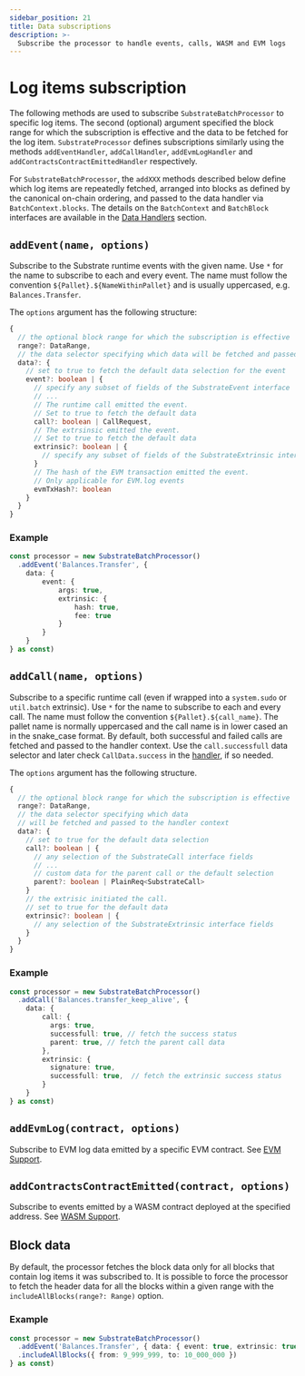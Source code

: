 ```yaml
---
sidebar_position: 21
title: Data subscriptions
description: >-
  Subscribe the processor to handle events, calls, WASM and EVM logs
---
```


# Log items subscription

The following methods are used to subscribe `SubstrateBatchProcessor` to specific log items. The second (optional) argument specified the block range for which the subscription is effective and the data to be fetched for the log item. `SubstrateProcessor` defines subscriptions similarly using the methods `addEventHandler`, `addCallHandler`, `addEvmLogHandler` and `addContractsContractEmittedHandler` respectively.

For `SubstrateBatchProcessor`, the `addXXX` methods described below define which log items are repeatedly fetched, arranged into blocks as defined by the canonical on-chain ordering, and passed to the data handler via `BatchContext.blocks`. The details on the `BatchContext` and `BatchBlock` interfaces are available in the [Data Handlers](/develop-a-squid/squid-processor/data-handlers) section.

## `addEvent(name, options)`

Subscribe to the Substrate runtime events with the given name. Use `*` for the name to subscribe to each and every event. The name must follow the convention `${Pallet}.${NameWithinPallet}` and is usually uppercased, e.g. `Balances.Transfer`.

The `options` argument has the following structure:
```ts
{
  // the optional block range for which the subscription is effective
  range?: DataRange, 
  // the data selector specifying which data will be fetched and passed to the handler context
  data?: {  
    // set to true to fetch the default data selection for the event  
    event?: boolean | {
      // specify any subset of fields of the SubstrateEvent interface
      // ...
      // The runtime call emitted the event. 
      // Set to true to fetch the default data
      call?: boolean | CallRequest, 
      // The extrsinsic emitted the event. 
      // Set to true to fetch the default data 
      extrinsic?: boolean | { 
        // specify any subset of fields of the SubstrateExtrinsic interface 
      }
      // The hash of the EVM transaction emitted the event. 
      // Only applicable for EVM.log events
      evmTxHash?: boolean 
    }
  } 
}
```

### Example

```ts
const processor = new SubstrateBatchProcessor()
  .addEvent('Balances.Transfer', {
    data: {
        event: {
            args: true,
            extrinsic: {
                hash: true,
                fee: true
            }
        }
    }
} as const)
```

## `addCall(name, options)`

Subscribe to a specific runtime call (even if wrapped into a `system.sudo` or `util.batch` extrinsic). Use `*` for the name to subscribe to each and every call. The name must follow the convention `${Pallet}.${call_name}`. The pallet name is normally uppercased and the call name is in lower cased an in the snake_case format. By default, both successful and failed calls are fetched and passed to the handler context. Use the `call.successfull` data selector and later check `CallData.success` in the [handler](/develop-a-squid/squid-processor/data-handlers), if so needed.

The `options` argument has the following structure.
```ts
{   
  // the optional block range for which the subscription is effective
  range?: DataRange,
  // the data selector specifying which data 
  // will be fetched and passed to the handler context 
  data?: {  
    // set to true for the default data selection
    call?: boolean | { 
      // any selection of the SubstrateCall interface fields 
      // ...
      // custom data for the parent call or the default selection
      parent?: boolean | PlainReq<SubstrateCall>  
    }
    // the extrisic initiated the call. 
    // set to true for the default data
    extrinsic?: boolean | { 
      // any selection of the SubstrateExtrinsic interface fields
    }
  } 
}
```

### Example

```ts
const processor = new SubstrateBatchProcessor()
  .addCall('Balances.transfer_keep_alive', {
    data: {
        call: {
          args: true,
          successfull: true, // fetch the success status
          parent: true, // fetch the parent call data
        },
        extrinsic: {
          signature: true,
          successfull: true,  // fetch the extrinsic success status
        }
    }
} as const)
```

## `addEvmLog(contract, options)`

Subscribe to EVM log data emitted by a specific EVM contract. See [EVM Support](/develop-a-squid/squid-processor/evm-support).

## `addContractsContractEmitted(contract, options)`

Subscribe to events emitted by a WASM contract deployed at the specified address. See [WASM Support](/develop-a-squid/squid-processor/wasm-support).

## Block data

By default, the processor fetches the block data only for all blocks that contain log items it was subscribed to. It is possible to force the processor to fetch the header data for all the blocks within a given range with the `includeAllBlocks(range?: Range)` option.

### Example

```ts
const processor = new SubstrateBatchProcessor()
  .addEvent('Balances.Transfer', { data: { event: true, extrinsic: true }})
  .includeAllBlocks({ from: 9_999_999, to: 10_000_000 })
} as const)
```
